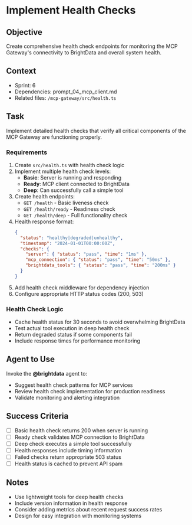 # Implement Health Checks

## Objective

Create comprehensive health check endpoints for monitoring the MCP Gateway's connectivity to BrightData and overall system health.

## Context

- Sprint: 6
- Dependencies: prompt_04_mcp_client.md
- Related files: `/mcp-gateway/src/health.ts`

## Task

Implement detailed health checks that verify all critical components of the MCP Gateway are functioning properly.

### Requirements

1. Create `src/health.ts` with health check logic
2. Implement multiple health check levels:
   - **Basic**: Server is running and responding
   - **Ready**: MCP client connected to BrightData
   - **Deep**: Can successfully call a simple tool
3. Create health endpoints:
   - `GET /health` - Basic liveness check
   - `GET /health/ready` - Readiness check
   - `GET /health/deep` - Full functionality check
4. Health response format:
   ```json
   {
     "status": "healthy|degraded|unhealthy",
     "timestamp": "2024-01-01T00:00:00Z",
     "checks": {
       "server": { "status": "pass", "time": "1ms" },
       "mcp_connection": { "status": "pass", "time": "50ms" },
       "brightdata_tools": { "status": "pass", "time": "200ms" }
     }
   }
   ```
5. Add health check middleware for dependency injection
6. Configure appropriate HTTP status codes (200, 503)

### Health Check Logic

- Cache health status for 30 seconds to avoid overwhelming BrightData
- Test actual tool execution in deep health check
- Return degraded status if some components fail
- Include response times for performance monitoring

## Agent to Use

Invoke the **@brightdata** agent to:

- Suggest health check patterns for MCP services
- Review health check implementation for production readiness
- Validate monitoring and alerting integration

## Success Criteria

- [ ] Basic health check returns 200 when server is running
- [ ] Ready check validates MCP connection to BrightData
- [ ] Deep check executes a simple tool successfully
- [ ] Health responses include timing information
- [ ] Failed checks return appropriate 503 status
- [ ] Health status is cached to prevent API spam

## Notes

- Use lightweight tools for deep health checks
- Include version information in health response
- Consider adding metrics about recent request success rates
- Design for easy integration with monitoring systems
